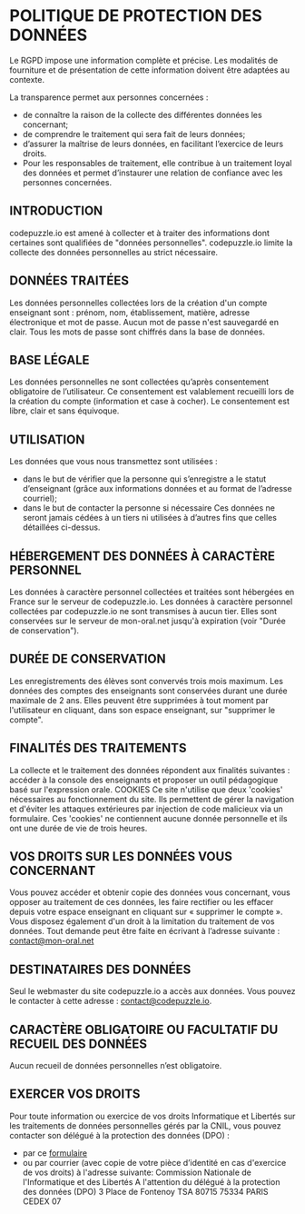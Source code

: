 # POLITIQUE DE PROTECTION DES DONNÉES
Le RGPD impose une information complète et précise. Les modalités de fourniture et de présentation de cette information doivent être adaptées au contexte.

La transparence permet aux personnes concernées :
* de connaître la raison de la collecte des différentes données les concernant;
* de comprendre le traitement qui sera fait de leurs données;
* d’assurer la maîtrise de leurs données, en facilitant l’exercice de leurs droits.
* Pour les responsables de traitement, elle contribue à un traitement loyal des données et permet d’instaurer une relation de confiance avec les personnes concernées.

## INTRODUCTION
codepuzzle.io est amené à collecter et à traiter des informations dont certaines sont qualifiées de "données personnelles". codepuzzle.io limite la collecte des données personnelles au strict nécessaire.

## DONNÉES TRAITÉES
Les données personnelles collectées lors de la création d'un compte enseignant sont : prénom, nom, établissement, matière, adresse électronique et mot de passe. Aucun mot de passe n'est sauvegardé en clair. Tous les mots de passe sont chiffrés dans la base de données.

## BASE LÉGALE
Les données personnelles ne sont collectées qu’après consentement obligatoire de l’utilisateur. Ce consentement est valablement recueilli lors de la création du compte (information et case à cocher). Le consentement est libre, clair et sans équivoque.

## UTILISATION
Les données que vous nous transmettez sont utilisées :
* dans le but de vérifier que la personne qui s’enregistre a le statut d’enseignant (grâce aux informations données et au format de l’adresse courriel);
* dans le but de contacter la personne si nécessaire
Ces données ne seront jamais cédées à un tiers ni utilisées à d’autres fins que celles détaillées ci-dessus.

## HÉBERGEMENT DES DONNÉES À CARACTÈRE PERSONNEL
Les données à caractère personnel collectées et traitées sont hébergées en France sur le serveur de codepuzzle.io. Les données à caractère personnel collectées par codepuzzle.io ne sont transmises à aucun tier. Elles sont conservées sur le serveur de mon-oral.net jusqu'à expiration (voir "Durée de conservation").

## DURÉE DE CONSERVATION
Les enregistrements des élèves sont convervés trois mois maximum. Les données des comptes des enseignants sont conservées durant une durée maximale de 2 ans. Elles peuvent être supprimées à tout moment par l'utilisateur en cliquant, dans son espace enseignant, sur "supprimer le compte".

## FINALITÉS DES TRAITEMENTS
La collecte et le traitement des données répondent aux finalités suivantes : accéder à la console des enseignants et proposer un outil pédagogique basé sur l'expression orale.
COOKIES
Ce site n'utilise que deux 'cookies' nécessaires au fonctionnement du site. Ils permettent de gérer la navigation et d'éviter les attaques extérieures par injection de code malicieux via un formulaire. Ces 'cookies' ne contiennent aucune donnée personnelle et ils ont une durée de vie de trois heures.

## VOS DROITS SUR LES DONNÉES VOUS CONCERNANT
Vous pouvez accéder et obtenir copie des données vous concernant, vous opposer au traitement de ces données, les faire rectifier ou les effacer depuis votre espace enseignant en cliquant sur « supprimer le compte ». Vous disposez également d'un droit à la limitation du traitement de vos données. Tout demande peut être faite en écrivant à l’adresse suivante : contact@mon-oral.net

## DESTINATAIRES DES DONNÉES
Seul le webmaster du site codepuzzle.io a accès aux données. Vous pouvez le contacter à cette adresse : contact@codepuzzle.io.

## CARACTÈRE OBLIGATOIRE OU FACULTATIF DU RECUEIL DES DONNÉES
Aucun recueil de données personnelles n’est obligatoire.

## EXERCER VOS DROITS
Pour toute information ou exercice de vos droits Informatique et Libertés sur les traitements de données personnelles gérés par la CNIL, vous pouvez contacter son délégué à la protection des données (DPO) :
* par ce [formulaire](https://www.cnil.fr/fr/webform/contactez-le-dpo-de-la-cnil)
* ou par courrier (avec copie de votre pièce d’identité en cas d'exercice de vos droits) à l'adresse suivante:
Commission Nationale de l'Informatique et des Libertés
A l'attention du délégué à la protection des données (DPO)
3 Place de Fontenoy
TSA 80715
75334 PARIS CEDEX 07

